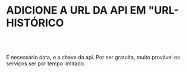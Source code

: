 <h1>ADICIONE A URL DA API EM "URL-HISTÓRICO</h1>
<br>
<br>
<p>É necessário data, e a chave da api. Por ser gratuita, muito provável os serviços ser por tempo limitado.</p>
